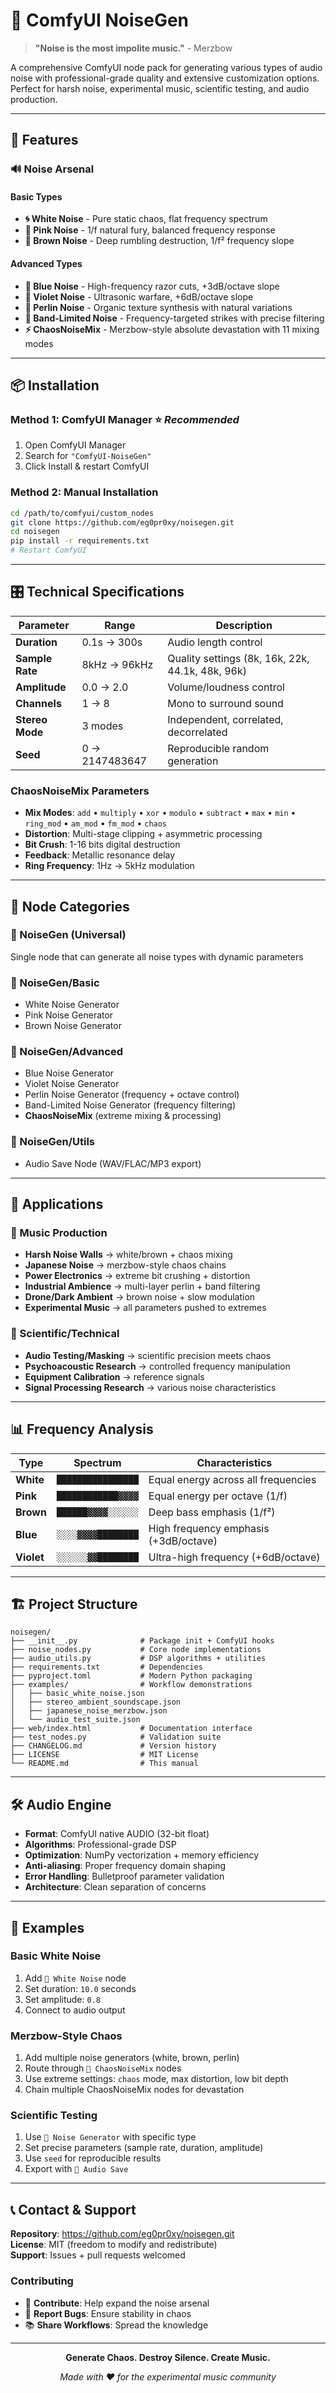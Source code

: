 # 🎵 ComfyUI NoiseGen

> **"Noise is the most impolite music."** - Merzbow

A comprehensive ComfyUI node pack for generating various types of audio noise with professional-grade quality and extensive customization options. Perfect for harsh noise, experimental music, scientific testing, and audio production.

---

## 🚀 Features

### 🔊 **Noise Arsenal**

#### **Basic Types**
- **🌀 White Noise** - Pure static chaos, flat frequency spectrum
- **🌸 Pink Noise** - 1/f natural fury, balanced frequency response  
- **🍫 Brown Noise** - Deep rumbling destruction, 1/f² frequency slope

#### **Advanced Types**
- **💙 Blue Noise** - High-frequency razor cuts, +3dB/octave slope
- **💜 Violet Noise** - Ultrasonic warfare, +6dB/octave slope
- **🌿 Perlin Noise** - Organic texture synthesis with natural variations
- **🎯 Band-Limited Noise** - Frequency-targeted strikes with precise filtering
- **⚡ ChaosNoiseMix** - Merzbow-style absolute devastation with 11 mixing modes

---

## 📦 Installation

### **Method 1: ComfyUI Manager** ⭐ *Recommended*
1. Open ComfyUI Manager
2. Search for `"ComfyUI-NoiseGen"`
3. Click Install & restart ComfyUI

### **Method 2: Manual Installation**
```bash
cd /path/to/comfyui/custom_nodes
git clone https://github.com/eg0pr0xy/noisegen.git
cd noisegen
pip install -r requirements.txt
# Restart ComfyUI
```

---

## 🎛️ Technical Specifications

| **Parameter** | **Range** | **Description** |
|---------------|-----------|-----------------|
| **Duration** | 0.1s → 300s | Audio length control |
| **Sample Rate** | 8kHz → 96kHz | Quality settings (8k, 16k, 22k, 44.1k, 48k, 96k) |
| **Amplitude** | 0.0 → 2.0 | Volume/loudness control |
| **Channels** | 1 → 8 | Mono to surround sound |
| **Stereo Mode** | 3 modes | Independent, correlated, decorrelated |
| **Seed** | 0 → 2147483647 | Reproducible random generation |

### **ChaosNoiseMix Parameters**
- **Mix Modes**: `add` • `multiply` • `xor` • `modulo` • `subtract` • `max` • `min` • `ring_mod` • `am_mod` • `fm_mod` • `chaos`
- **Distortion**: Multi-stage clipping + asymmetric processing
- **Bit Crush**: 1-16 bits digital destruction
- **Feedback**: Metallic resonance delay
- **Ring Frequency**: 1Hz → 5kHz modulation

---

## 🎵 Node Categories

### **🎵 NoiseGen** (Universal)
Single node that can generate all noise types with dynamic parameters

### **🎵 NoiseGen/Basic**
- White Noise Generator
- Pink Noise Generator  
- Brown Noise Generator

### **🎵 NoiseGen/Advanced**
- Blue Noise Generator
- Violet Noise Generator
- Perlin Noise Generator (frequency + octave control)
- Band-Limited Noise Generator (frequency filtering)
- **ChaosNoiseMix** (extreme mixing & processing)

### **🎵 NoiseGen/Utils**
- Audio Save Node (WAV/FLAC/MP3 export)

---

## 🎯 Applications

### **🎼 Music Production**
- **Harsh Noise Walls** → white/brown + chaos mixing
- **Japanese Noise** → merzbow-style chaos chains
- **Power Electronics** → extreme bit crushing + distortion
- **Industrial Ambience** → multi-layer perlin + band filtering
- **Drone/Dark Ambient** → brown noise + slow modulation
- **Experimental Music** → all parameters pushed to extremes

### **🔬 Scientific/Technical**
- **Audio Testing/Masking** → scientific precision meets chaos
- **Psychoacoustic Research** → controlled frequency manipulation
- **Equipment Calibration** → reference signals
- **Signal Processing Research** → various noise characteristics

---

## 📊 Frequency Analysis

| **Type** | **Spectrum** | **Characteristics** |
|----------|--------------|---------------------|
| **White** | `████████████████` | Equal energy across all frequencies |
| **Pink** | `████████████▓▓▓▓` | Equal energy per octave (1/f) |
| **Brown** | `██████▓▓▓▓░░░░░░` | Deep bass emphasis (1/f²) |
| **Blue** | `░░░░▓▓▓▓████████` | High frequency emphasis (+3dB/octave) |
| **Violet** | `░░░░░░▓▓████████` | Ultra-high frequency (+6dB/octave) |

---

## 🏗️ Project Structure

```
noisegen/
├── __init__.py              # Package init + ComfyUI hooks
├── noise_nodes.py           # Core node implementations
├── audio_utils.py           # DSP algorithms + utilities
├── requirements.txt         # Dependencies
├── pyproject.toml           # Modern Python packaging
├── examples/                # Workflow demonstrations
│   ├── basic_white_noise.json
│   ├── stereo_ambient_soundscape.json
│   ├── japanese_noise_merzbow.json
│   └── audio_test_suite.json
├── web/index.html           # Documentation interface
├── test_nodes.py            # Validation suite
├── CHANGELOG.md             # Version history
├── LICENSE                  # MIT License
└── README.md                # This manual
```

---

## 🛠️ Audio Engine

- **Format**: ComfyUI native AUDIO (32-bit float)
- **Algorithms**: Professional-grade DSP
- **Optimization**: NumPy vectorization + memory efficiency
- **Anti-aliasing**: Proper frequency domain shaping
- **Error Handling**: Bulletproof parameter validation
- **Architecture**: Clean separation of concerns

---

## 📝 Examples

### **Basic White Noise**
1. Add `🎵 White Noise` node
2. Set duration: `10.0` seconds
3. Set amplitude: `0.8`
4. Connect to audio output

### **Merzbow-Style Chaos**
1. Add multiple noise generators (white, brown, perlin)
2. Route through `🎵 ChaosNoiseMix` nodes
3. Use extreme settings: `chaos` mode, max distortion, low bit depth
4. Chain multiple ChaosNoiseMix nodes for devastation

### **Scientific Testing**
1. Use `🎵 Noise Generator` with specific type
2. Set precise parameters (sample rate, duration, amplitude)
3. Use `seed` for reproducible results
4. Export with `🎵 Audio Save`

---

## 📞 Contact & Support

**Repository**: https://github.com/eg0pr0xy/noisegen.git  
**License**: MIT (freedom to modify and redistribute)  
**Support**: Issues + pull requests welcomed  

### **Contributing**
- 🔧 **Contribute**: Help expand the noise arsenal
- 🐛 **Report Bugs**: Ensure stability in chaos  
- 📚 **Share Workflows**: Spread the knowledge

---

<div align="center">

**Generate Chaos. Destroy Silence. Create Music.**

*Made with ❤️ for the experimental music community*

</div> 